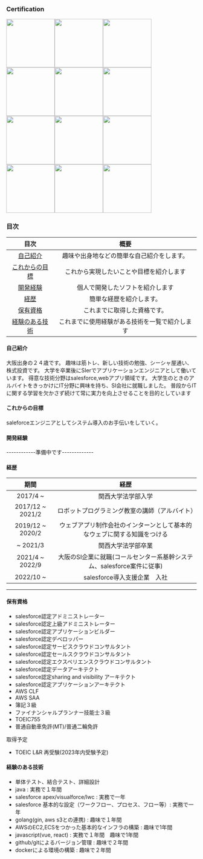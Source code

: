 ### Certification 
<img src="https://user-images.githubusercontent.com/56713064/170855323-2d659568-29e3-41b2-a479-51e39113c4d7.png" width=128 height=128 /><img src="https://user-images.githubusercontent.com/56713064/170855332-a16385f3-e0ab-497a-8cda-fa48c1cb6de5.png" width=128 height=128 /><img src="https://user-images.githubusercontent.com/56713064/170855334-8df86035-7eb4-4a40-8d0e-4899d6808c9d.png" width=128 height=128 /><img src="https://user-images.githubusercontent.com/56713064/170855338-cf424265-38c0-477e-9db8-e1d69259b1ee.png" width=128 height=128 /><img src="https://user-images.githubusercontent.com/56713064/170855343-2ffb91bd-fc11-4e52-8a29-4ee72e86b570.png" width=128 height=128 /><img src="https://user-images.githubusercontent.com/56713064/170855349-4d2d35e8-2097-4b9b-84a8-d8808f340eec.png" width=128 height=128 /><img src="https://user-images.githubusercontent.com/56713064/203708807-43758a6e-4f87-41f8-917b-09bac6faca87.png" width=128 height=128 /><img src="https://user-images.githubusercontent.com/56713064/202841177-6d893804-77bc-4603-b622-d48a6982248d.png" width=128 height=128 /><img src="https://user-images.githubusercontent.com/56713064/207795439-d9551bee-5049-4301-988e-ab6c6efdacee.png" width=128 height=128 /><img src="https://user-images.githubusercontent.com/56713064/207794670-e08c2001-d575-450f-81da-a7ca6b6d844f.png" width=128 height=128 /><img src="https://user-images.githubusercontent.com/56713064/175315067-70bf6071-3838-412d-b4c8-adc84ee0c335.png" width=128 height=128 /><img src="https://user-images.githubusercontent.com/56713064/177535205-6a717bf0-bef0-4ca3-b459-bcc9a190abe0.png" width=128 height=128 />

### 目次
|目次|概要|
|:---:|:---:|
|[自己紹介](#自己紹介)|趣味や出身地などの簡単な自己紹介をします。|
|[これからの目標](#これからの目標)|これから実現したいことや目標を紹介します|
|[開発経験](#開発経験)|個人で開発したソフトを紹介します|
|[経歴](#自己紹介)|簡単な経歴を紹介します。|
|[保有資格](#保有資格)|これまでに取得した資格です。|
|[経験のある技術](#経験のある技術)|これまでに使用経験がある技術を一覧で紹介します|

#### 自己紹介
大阪出身の２４歳です。
趣味は筋トレ、新しい技術の勉強、シーシャ屋通い、株式投資です。
大学を卒業後にSIerでアプリケーションエンジニアとして働いています。
得意な技術分野はsalesforce,webアプリ領域です。
大学生のときのアルバイトをきっかけにIT分野に興味を持ち、SI会社に就職しました。
普段からITに関する学習を欠かさず続けて常に実力を向上させることを目的としています

#### これからの目標
saleforceエンジニアとしてシステム導入のお手伝いをしていく。

#### 開発経験
------------準備中です-------------

#### 経歴
|期間|経歴|
|:---:|:---:|
|2017/4 ~|関西大学法学部入学|
|2017/12 ~ 2021/2|ロボットプログラミング教室の講師（アルバイト）|
|2019/12 ~ 2020/2|ウェブアプリ制作会社のインターンとして基本的なウェブに関する知識をつける|
|~ 2021/3|関西大学法学部卒業|
|2021/4 ~ 2022/9|大阪のSI企業に就職(コールセンター系基幹システム、salesforce案件に従事)|
|2022/10 ~|salesforce導入支援企業　入社|

---
#### 保有資格
- salesforce認定アドミニストレーター
- salesforce認定上級アドミニストレーター
- salesforce認定アプリケーションビルダー
- salesforce認定デベロッパー
- salesforce認定サービスクラウドコンサルタント
- salesforce認定セールスクラウドコンサルタント
- salesforce認定エクスペリエンスクラウドコンサルタント
- salesforce認定データアーキテクト
- salesforce認定sharing and visibility アーキテクト
- salesforce認定アプリケーションアーキテクト
- AWS CLF
- AWS SAA
- 簿記３級
- ファイナンシャルプランナー技能士３級
- TOEIC755
- 普通自動車免許(MT)/普通二輪免許

取得予定
- TOEIC L&R 再受験(2023年内受験予定)

#### 経験のある技術
- 単体テスト、結合テスト、詳細設計
- java : 実務で１年間
- salesforce apex/visualforce/lwc : 実務で一年
- salesforce 基本的な設定（ワークフロー、プロセス、フロー等）: 実務で一年
- golang(gin, aws s3との連携) : 趣味で１年間
- AWSのEC2,ECSをつかった基本的なインフラの構築 : 趣味で1年間
- javascript(vue, react) : 実務で１年間　趣味で1年間
- github/gitによるバージョン管理 : 趣味で２年間
- dockerによる環境の構築 : 趣味で２年間
